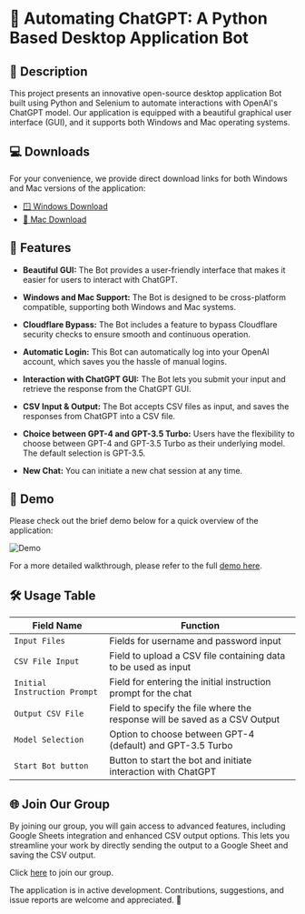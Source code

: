 # 🤖 Automating ChatGPT: A Python Based Desktop Application Bot

## 📝 Description

This project presents an innovative open-source desktop application Bot built using Python and Selenium to automate interactions with OpenAI's ChatGPT model. Our application is equipped with a beautiful graphical user interface (GUI), and it supports both Windows and Mac operating systems.

## 💻 Downloads

For your convenience, we provide direct download links for both Windows and Mac versions of the application:

- [🪟 Windows Download](https://chat.openai.com/?model=gpt-4#)
- [🍏 Mac Download](https://chat.openai.com/?model=gpt-4#)

## 🎉 Features

- **Beautiful GUI:** The Bot provides a user-friendly interface that makes it easier for users to interact with ChatGPT.
    
- **Windows and Mac Support:** The Bot is designed to be cross-platform compatible, supporting both Windows and Mac systems.
    
- **Cloudflare Bypass:** The Bot includes a feature to bypass Cloudflare security checks to ensure smooth and continuous operation.
    
- **Automatic Login:** This Bot can automatically log into your OpenAI account, which saves you the hassle of manual logins.
    
- **Interaction with ChatGPT GUI:** The Bot lets you submit your input and retrieve the response from the ChatGPT GUI.
    
- **CSV Input & Output:** The Bot accepts CSV files as input, and saves the responses from ChatGPT into a CSV file.
    
- **Choice between GPT-4 and GPT-3.5 Turbo:** Users have the flexibility to choose between GPT-4 and GPT-3.5 Turbo as their underlying model. The default selection is GPT-3.5.
    
- **New Chat:** You can initiate a new chat session at any time.
    

## 🎥 Demo

Please check out the brief demo below for a quick overview of the application:

![Demo](demo.gif)

For a more detailed walkthrough, please refer to the full [demo here](https://chat.openai.com/?model=gpt-4#).

## 🛠 Usage Table

| Field Name | Function |
| --- | --- |
| `Input Files` | Fields for username and password input |
| `CSV File Input` | Field to upload a CSV file containing data to be used as input |
| `Initial Instruction Prompt` | Field for entering the initial instruction prompt for the chat |
| `Output CSV File` | Field to specify the file where the response will be saved as a CSV Output |
| `Model Selection` | Option to choose between GPT-4 (default) and GPT-3.5 Turbo |
| `Start Bot button` | Button to start the bot and initiate interaction with ChatGPT |

## 🌐 Join Our Group

By joining our group, you will gain access to advanced features, including Google Sheets integration and enhanced CSV output options. This lets you streamline your work by directly sending the output to a Google Sheet and saving the CSV output.

Click [here](https://discord.gg/6FJBKKWH#) to join our group.

The application is in active development. Contributions, suggestions, and issue reports are welcome and appreciated. 🙌

